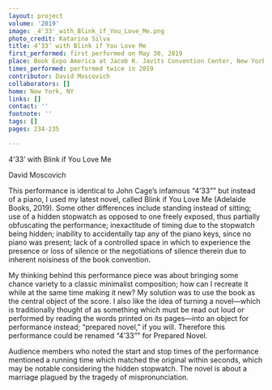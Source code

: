 ```yaml
---
layout: project
volume: '2019'
image: _4'33'_with_Blink_if_You_Love_Me.png
photo_credit: Katarina Silva
title: 4’33’ with Blink if You Love Me
first_performed: first performed on May 30, 2019
place: Book Expo America at Jacob K. Javits Convention Center, New York, NY
times_performed: performed twice in 2019
contributor: David Moscovich
collaborators: []
home: New York, NY
links: []
contact: ''
footnote: ''
tags: []
pages: 234-235

---
```


4’33’ with Blink if You Love Me

David Moscovich

This performance is identical to John Cage’s infamous “4’33”” but instead of a piano, I used my latest novel, called Blink if You Love Me (Adelaide Books, 2019). Some other differences include standing instead of sitting; use of a hidden stopwatch as opposed to one freely exposed, thus partially obfuscating the performance; inexactitude of timing due to the stopwatch being hidden; inability to accidentally tap any of the piano keys, since no piano was present; lack of a controlled space in which to experience the presence or loss of silence or the negotiations of silence therein due to inherent noisiness of the book convention.

My thinking behind this performance piece was about bringing some chance variety to a classic minimalist composition; how can I recreate it while at the same time making it new? My solution was to use the book as the central object of the score. I also like the idea of turning a novel—which is traditionally thought of as something which must be read out loud or performed by reading the words printed on its pages—into an object for performance instead; “prepared novel,” if you will. Therefore this performance could be renamed “4’33”” for Prepared Novel.

Audience members who noted the start and stop times of the performance mentioned a running time which matched the original within seconds, which may be notable considering the hidden stopwatch. The novel is about a marriage plagued by the tragedy of mispronunciation.
